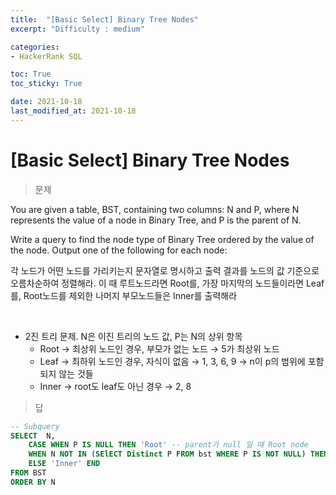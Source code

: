 ```yaml
---
title:  "[Basic Select] Binary Tree Nodes"
excerpt: "Difficulty : medium"

categories:
- HackerRank SQL

toc: True
toc_sticky: True

date: 2021-10-18
last_modified_at: 2021-10-18
---
```


# [Basic Select] Binary Tree Nodes

> 문제

You are given a table, BST, containing two columns: N and P, where N represents the value of a node in Binary Tree, and P is the parent of N.

Write a query to find the node type of Binary Tree ordered by the value of the node. Output one of the following for each node:



각 노드가 어떤 노드를 가리키는지 문자열로 명시하고 출력 결과를 노드의 값 기준으로 오름차순하여 정렬해라. 이 때 루트노드라면 Root를, 가장 마지막의 노드들이라면 Leaf를, Root노드를 제외한 나머지 부모노드들은 Inner를 출력해라

<br>

- 2진 트리 문제. N은 이진 트리의 노드 값, P는 N의 상위 항목
  - Root → 최상위 노드인 경우, 부모가 없는 노드 → 5가 최상위 노드
  - Leaf → 최하위 노드인 경우, 자식이 없음 → 1, 3, 6, 9 → n이 p의 범위에 포함되지 않는 것들
  - Inner → root도 leaf도 아닌 경우 → 2, 8


> 답

```sql
-- Subquery
SELECT  N, 
    CASE WHEN P IS NULL THEN 'Root' -- parent가 null 일 때 Root node
    WHEN N NOT IN (SElECT Distinct P FROM bst WHERE P IS NOT NULL) THEN 'Leaf' -- parent 리스트 안에 N이 없을경우 Leaf node
    ELSE 'Inner' END
FROM BST
ORDER BY N
```

